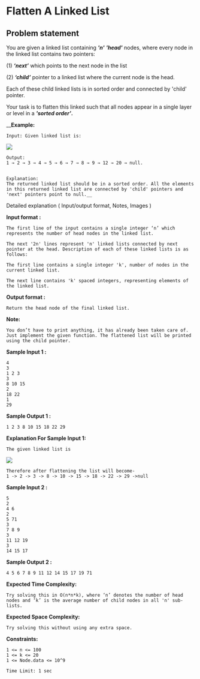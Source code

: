 Flatten A Linked List
=====================

Problem statement
-----------------

You are given a linked list containing **_'n'_** **_'head'_** nodes, where every node in the linked list contains two pointers:

  

(1) **_‘next’_** which points to the next node in the list

(2) **_‘child’_** pointer to a linked list where the current node is the head.

  

Each of these child linked lists is in sorted order and connected by 'child' pointer.

  

Your task is to flatten this linked such that all nodes appear in a single layer or level in a **_'sorted order'_**__.__

__**Example:**

    Input: Given linked list is:
    

![](https://files.codingninjas.in/image1-7731.png)

    Output:
    1 → 2 → 3 → 4 → 5 → 6 → 7 → 8 → 9 → 12 → 20 → null.
    
    
    Explanation:
    The returned linked list should be in a sorted order. All the elements in this returned linked list are connected by 'child' pointers and 'next' pointers point to null.__

Detailed explanation ( Input/output format, Notes, Images )

**Input format :**

    The first line of the input contains a single integer ‘n’ which represents the number of head nodes in the linked list.
    
    The next '2n' lines represent 'n' linked lists connected by next pointer at the head. Description of each of these linked lists is as follows:
    
    The first line contains a single integer 'k', number of nodes in the current linked list.
    
    The next line contains 'k' spaced integers, representing elements of the linked list.
    

  

**Output format :**

    Return the head node of the final linked list.
    

  

**Note:**

    You don’t have to print anything, it has already been taken care of. Just implement the given function. The flattened list will be printed using the child pointer.
    

  

**Sample Input 1 :**

    4
    3
    1 2 3
    3
    8 10 15
    2
    18 22
    1
    29
    

  

**Sample Output 1 :**

    1 2 3 8 10 15 18 22 29
    

  

**Explanation For Sample Input 1:**

    The given linked list is 
    

![](https://files.codingninjas.in/image2-7732.png)

    Therefore after flattening the list will become-
    1 -> 2 -> 3 -> 8 -> 10 -> 15 -> 18 -> 22 -> 29 ->null
    

  

**Sample Input 2 :**

    5
    2
    4 6
    2
    5 71
    3
    7 8 9
    3 
    11 12 19
    3
    14 15 17
    

  

**Sample Output 2 :**

    4 5 6 7 8 9 11 12 14 15 17 19 71
    

  

**Expected Time Complexity:**

    Try solving this in O(n*n*k), where ‘n’ denotes the number of head nodes and ‘k’ is the average number of child nodes in all 'n' sub-lists.     
    

  

**Expected Space Complexity:**

    Try solving this without using any extra space.   
    

  

**Constraints:**

    1 <= n <= 100
    1 <= k <= 20
    1 <= Node.data <= 10^9
    
    Time Limit: 1 sec
